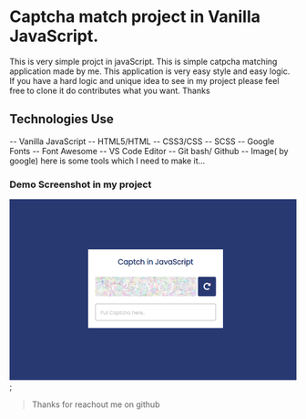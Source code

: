 # Captcha match project in Vanilla JavaScript.

This is very simple projct in javaScript. This is simple catpcha matching application made by me. This application is very easy style and easy logic. If you have a hard logic and unique idea to see in my project please feel free to clone it do contributes what you want. Thanks

## Technologies Use
-- Vanilla JavaScript
-- HTML5/HTML
-- CSS3/CSS
-- SCSS
-- Google Fonts
-- Font Awesome
-- VS Code Editor
-- Git bash/ Github
-- Image( by google)
here is some tools which I need to make it...

### Demo Screenshot in my project 
![Image Screenshot](screenshot.png);


> Thanks for reachout me on github 